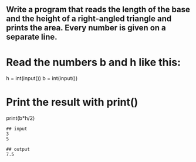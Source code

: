 ## Write a program that reads the length of the base and the height of a right-angled triangle and prints the area. Every number is given on a separate line.

# Read the numbers b and h like this:
h = int(input())
b = int(input())
# Print the result with print()
print(b*h/2)

```
## input
3
5

## output
7.5

```
